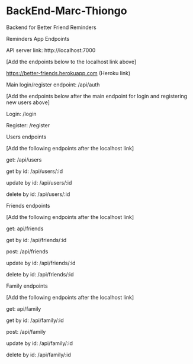 # BackEnd-Marc-Thiongo
Backend for Better Friend Reminders

Reminders App Endpoints

API server link: http://localhost:7000

[Add the endpoints below to the localhost link above]

https://better-friends.herokuapp.com (Heroku link)


Main login/register endpoint: /api/auth

 
[Add the endpoints below after the main endpoint for login and registering new users above]


Login: /login

Register: /register


Users endpoints

[Add the following endpoints after the localhost link]

get: /api/users

get by id: /api/users/:id

update by id: /api/users/:id

delete by id: /api/users/:id


Friends endpoints

[Add the following endpoints after the localhost link]


get: api/friends

get by id: /api/friends/:id

post: /api/friends

update by id: /api/friends/:id

delete by id: /api/friends/:id


Family endpoints

[Add the following endpoints after the localhost link]


get: api/family

get by id: /api/family/:id

post: /api/family

update by id: /api/family/:id

delete by id: /api/family/:id
